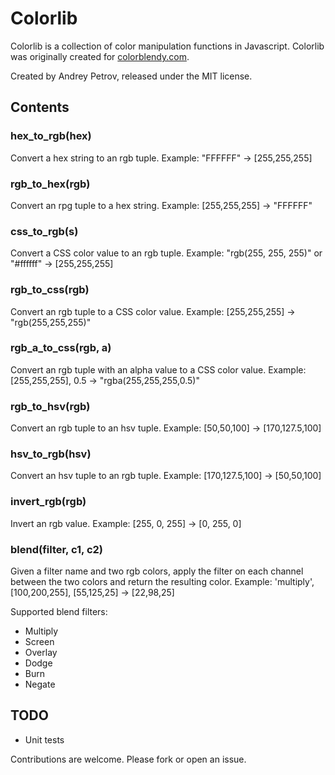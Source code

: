 # Colorlib

Colorlib is a collection of color manipulation functions in Javascript. Colorlib was originally created for [colorblendy.com](http://colorblendy.com).

Created by Andrey Petrov, released under the MIT license.

## Contents

### hex_to_rgb(hex)
Convert a hex string to an rgb tuple.
Example:
    "FFFFFF" -> [255,255,255]

### rgb_to_hex(rgb)
Convert an rpg tuple to a hex string.
Example:
    [255,255,255] -> "FFFFFF"

### css_to_rgb(s)
Convert a CSS color value to an rgb tuple.
Example:
    "rgb(255, 255, 255)" or "#ffffff" -> [255,255,255]

### rgb_to_css(rgb)
Convert an rgb tuple to a CSS color value.
Example:
    [255,255,255] -> "rgb(255,255,255)"

### rgb_a_to_css(rgb, a)
Convert an rgb tuple with an alpha value to a CSS color value.
Example:
    [255,255,255], 0.5 -> "rgba(255,255,255,0.5)"

### rgb_to_hsv(rgb)
Convert an rgb tuple to an hsv tuple.
Example:
    [50,50,100] -> [170,127.5,100]

### hsv_to_rgb(hsv)
Convert an hsv tuple to an rgb tuple.
Example:
    [170,127.5,100] -> [50,50,100]

### invert_rgb(rgb)
Invert an rgb value.
Example:
    [255, 0, 255] -> [0, 255, 0]

### blend(filter, c1, c2)
Given a filter name and two rgb colors, apply the filter on each channel between the two colors and return the resulting color.
Example:
    'multiply', [100,200,255], [55,125,25] -> [22,98,25]

Supported blend filters:
  * Multiply
  * Screen
  * Overlay
  * Dodge
  * Burn
  * Negate


## TODO

* Unit tests

Contributions are welcome. Please fork or open an issue.
